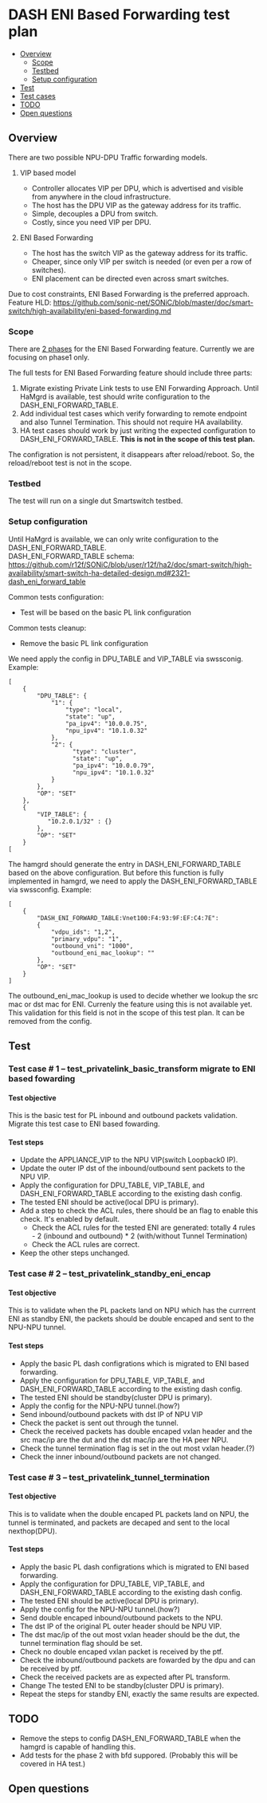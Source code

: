 
# DASH ENI Based Forwarding test plan

* [Overview](#Overview)
   * [Scope](#Scope)
   * [Testbed](#Testbed)
   * [Setup configuration](#Setup%20configuration)
* [Test](#Test)
* [Test cases](#Test%20cases)
* [TODO](#TODO)
* [Open questions](#Open%20questions)

## Overview
There are two possible NPU-DPU Traffic forwarding models.

1) VIP based model
    * Controller allocates VIP per DPU, which is advertised and visible from anywhere in the cloud infrastructure.
    * The host has the DPU VIP as the gateway address for its traffic.
    * Simple, decouples a DPU from switch.
    * Costly, since you need VIP per DPU.

2) ENI Based Forwarding
    * The host has the switch VIP as the gateway address for its traffic.
    * Cheaper, since only VIP per switch is needed (or even per a row of switches). 
    * ENI placement can be directed even across smart switches.

Due to cost constraints, ENI Based Forwarding is the preferred approach. 
Feature HLD: https://github.com/sonic-net/SONiC/blob/master/doc/smart-switch/high-availability/eni-based-forwarding.md  

  
### Scope
There are [2 phases](https://github.com/sonic-net/SONiC/blob/master/doc/smart-switch/high-availability/eni-based-forwarding.md?plain=1#L102-L115) for the ENI Based Forwarding feature.
Currently we are focusing on phase1 only.

The full tests for ENI Based Forwarding feature should include three parts:
1. Migrate existing Private Link tests to use ENI Forwarding Approach. Until HaMgrd is available, test should write configuration to the DASH_ENI_FORWARD_TABLE.
2. Add individual test cases which verify forwarding to remote endpoint and also Tunnel Termination. This should not require HA availability.
3. HA test cases should work by just writing the expected configuration to DASH_ENI_FORWARD_TABLE. **This is not in the scope of this test plan.**

The configration is not persistent, it disappears after reload/reboot. So, the reload/reboot test is not in the scope.

### Testbed
The test will run on a single dut Smartswitch testbed.

### Setup configuration
Until HaMgrd is available, we can only write configuration to the DASH_ENI_FORWARD_TABLE.  
DASH_ENI_FORWARD_TABLE schema: https://github.com/r12f/SONiC/blob/user/r12f/ha2/doc/smart-switch/high-availability/smart-switch-ha-detailed-design.md#2321-dash_eni_forward_table  

Common tests configuration:
- Test will be based on the basic PL link configuration 

Common tests cleanup:
- Remove the basic PL link configuration

We need apply the config in DPU_TABLE and VIP_TABLE via swssconig.
Example:
```
[​
    {
        "DPU_TABLE": {
            "1": {
                "type": "local",
                "state": "up",
                "pa_ipv4": "10.0.0.75",
                "npu_ipv4": "10.1.0.32"
            },
            "2": {
                  "type": "cluster",
                  "state": "up",
                  "pa_ipv4": "10.0.0.79",
                  "npu_ipv4": "10.1.0.32"
            }
        },
        "OP": "SET"​
    },
    {
        "VIP_TABLE": {
           "10.2.0.1/32" : {}
        },
        "OP": "SET"​
    }
[
```

The hamgrd should generate the entry in DASH_ENI_FORWARD_TABLE based on the above configuration.
But before this function is fully implemented in hamgrd, we need to apply the DASH_ENI_FORWARD_TABLE via swssconfig.
Example:
```
[​
    {​
        "DASH_ENI_FORWARD_TABLE:Vnet100:F4:93:9F:EF:C4:7E":
        {
            "vdpu_ids": "1,2",
            "primary_vdpu": "1",
            "outbound_vni": "1000",
            "outbound_eni_mac_lookup": ""
        },​
        "OP": "SET"​
    }​
]​
```
The outbound_eni_mac_lookup is used to decide whether we lookup the src mac or dst mac for ENI. Currenly the feature using this is not available yet. This validation for this field is not in the scope of this test plan. It can be removed from the config.




## Test
### Test case # 1 – test_privatelink_basic_transform migrate to ENI based fowarding
#### Test objective
This is the basic test for PL inbound and outbound packets validation. Migrate this test case to ENI based fowarding.
#### Test steps
* Update the APPLIANCE_VIP to the NPU VIP(switch Loopback0 IP).
* Update the outer IP dst of the inbound/outbound sent packets to the NPU VIP.
* Apply the configuration for DPU_TABLE, VIP_TABLE, and DASH_ENI_FORWARD_TABLE according to the existing dash config.
* The tested ENI should be active(local DPU is primary).
* Add a step to check the ACL rules, there should be an flag to enable this check. It's enabled by default.
  * Check the ACL rules for the tested ENI are generated: totally 4 rules - 2 (inbound and outbound) * 2 (with/without Tunnel Termination)
  * Check the ACL rules are correct.
* Keep the other steps unchanged.

### Test case # 2 – test_privatelink_standby_eni_encap
#### Test objective
This is to validate when the PL packets land on NPU which has the currrent ENI as standby ENI, the packets should be double encaped and sent to the NPU-NPU tunnel.
#### Test steps
* Apply the basic PL dash configrations which is migrated to ENI based forwarding.
* Apply the configuration for DPU_TABLE, VIP_TABLE, and DASH_ENI_FORWARD_TABLE according to the existing dash config.
* The tested ENI should be standby(cluster DPU is primary).
* Apply the config for the NPU-NPU tunnel.(how?)
* Send inbound/outbound packets with dst IP of NPU VIP
* Check the packet is sent out through the tunnel.
* Check the received packets has double encaped vxlan header and the src mac/ip are the dut and the dst mac/ip are the HA peer NPU.
* Check the tunnel termination flag is set in the out most vxlan header.(?)
* Check the inner inbound/outbound packets are not changed.

### Test case # 3 – test_privatelink_tunnel_termination
#### Test objective
This is to validate when the double encaped PL packets land on NPU, the tunnel is terminated, and packets are decaped and sent to the local nexthop(DPU).
#### Test steps
* Apply the basic PL dash configrations which is migrated to ENI based forwarding.
* Apply the configuration for DPU_TABLE, VIP_TABLE, and DASH_ENI_FORWARD_TABLE according to the existing dash config.
* The tested ENI should be active(local DPU is primary).
* Apply the config for the NPU-NPU tunnel.(how?)
* Send double encaped inbound/outbound packets to the NPU.
* The dst IP of the original PL outer header should be NPU VIP.
* The dst mac/ip of the out most vxlan header should be the dut, the tunnel termination flag should be set.
* Check no double encaped vxlan packet is received by the ptf.
* Check the inbound/outbound packets are fowarded by the dpu and can be received by ptf.
* Check the received packets are as expected after PL transform.
* Change The tested ENI to be standby(cluster DPU is primary).
* Repeat the steps for standby ENI, exactly the same results are expected.

## TODO
* Remove the steps to config DASH_ENI_FORWARD_TABLE when the hamgrd is capable of handling this.
* Add tests for the phase 2 with bfd suppored. (Probably this will be covered in HA test.)

## Open questions

